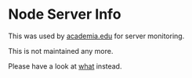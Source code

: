 # Node Server Info

This was used by [academia.edu](http://www.academia.edu) for server monitoring.

This is not maintained any more.

Please have a look at [what](https://github.com/academia-edu/what) instead.
